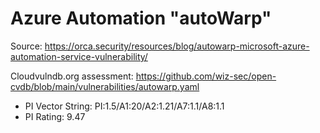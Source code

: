 # Azure Automation "autoWarp"

Source: https://orca.security/resources/blog/autowarp-microsoft-azure-automation-service-vulnerability/

Cloudvulndb.org assessment: https://github.com/wiz-sec/open-cvdb/blob/main/vulnerabilities/autowarp.yaml

- PI Vector String: PI:1.5/A1:20/A2:1.21/A7:1.1/A8:1.1
- PI Rating: 9.47

